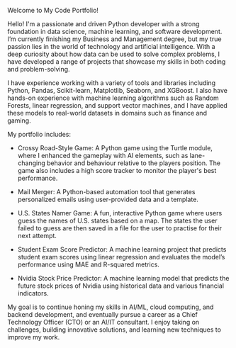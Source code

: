Welcome to My Code Portfolio!

Hello! I'm a passionate and driven Python developer with a strong foundation in data science, machine learning, and software development. I’m currently finishing my Business and Management degree, but my true passion lies in the world of technology and artificial intelligence. With a deep curiosity about how data can be used to solve complex problems, I have developed a range of projects that showcase my skills in both coding and problem-solving.

I have experience working with a variety of tools and libraries including Python, Pandas, Scikit-learn, Matplotlib, Seaborn, and XGBoost. I also have hands-on experience with machine learning algorithms such as Random Forests, linear regression, and support vector machines, and I have applied these models to real-world datasets in domains such as finance and gaming.

My portfolio includes:

- Crossy Road-Style Game: A Python game using the Turtle module, where I enhanced the gameplay with AI elements, such as lane-changing behavior and behaviour relative to the players position. The game also includes a high score tracker to monitor the player's best performance.

- Mail Merger: A Python-based automation tool that generates personalized emails using user-provided data and a template.

- U.S. States Namer Game: A fun, interactive Python game where users guess the names of U.S. states based on a map. The states the user failed to guess are then saved in a file for the user to practise for their next attempt.

- Student Exam Score Predictor: A machine learning project that predicts student exam scores using linear regression and evaluates the model’s performance using MAE and R-squared metrics.

- Nvidia Stock Price Predictor: A machine learning model that predicts the future stock prices of Nvidia using historical data and various financial indicators.

My goal is to continue honing my skills in AI/ML, cloud computing, and backend development, and eventually pursue a career as a Chief Technology Officer (CTO) or an AI/IT consultant. I enjoy taking on challenges, building innovative solutions, and learning new techniques to improve my work.
